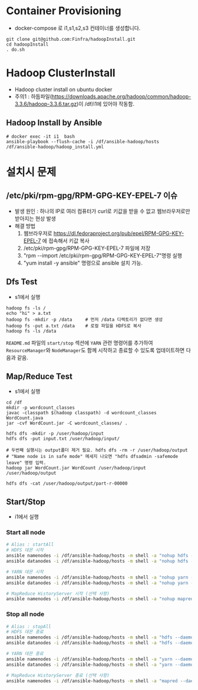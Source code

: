 # Container Provisioning
* docker-compose 로 i1,s1,s2,s3 컨테이너를 생성합니다. 
```
git clone git@github.com:Finfra/hadoopInstall.git
cd hadoopInstall
. do.sh
```


# Hadoop ClusterInstall
* Hadoop cluster install on ubuntu docker
* 주의1 : 하둡파일(https://downloads.apache.org/hadoop/common/hadoop-3.3.6/hadoop-3.3.6.tar.gz)이 /df/i1에 있어야 작동함.


## Hadoop Install by Ansible
```
# docker exec -it i1  bash
ansible-playbook --flush-cache -i /df/ansible-hadoop/hosts /df/ansible-hadoop/hadoop_install.yml
```

# 설치시 문제
## /etc/pki/rpm-gpg/RPM-GPG-KEY-EPEL-7 이슈
* 발생 원인 : 하나의 IP로 여러 컴퓨터가 curl로 키값을 받을 수 없고 웹브라우저로만 받아지는 현상 발생
* 해결 방법
  1. 웹브라우저로  https://dl.fedoraproject.org/pub/epel/RPM-GPG-KEY-EPEL-7 에 접속해서 키값 복사
  2. /etc/pki/rpm-gpg/RPM-GPG-KEY-EPEL-7 파일에 저장
  3. "rpm --import /etc/pki/rpm-gpg/RPM-GPG-KEY-EPEL-7"명령 실행
  4. "yum install -y ansible" 명령으로 ansible 설치 가능.






## Dfs Test
* s1에서 실행
```
hadoop fs -ls /
echo "hi" > a.txt
hadoop fs -mkdir -p /data     # 먼저 /data 디렉토리가 없다면 생성
hadoop fs -put a.txt /data    # 로컬 파일을 HDFS로 복사
hadoop fs -ls /data
```


`README.md` 파일의 `start/stop` 섹션에 `YARN` 관련 명령어를 추가하여 `ResourceManager`와 `NodeManager`도 함께 시작하고 종료할 수 있도록 업데이트하면 다음과 같음.

## Map/Reduce Test
* s1에서 실행
```
cd /df
mkdir -p wordcount_classes
javac -classpath $(hadoop classpath) -d wordcount_classes WordCount.java
jar -cvf WordCount.jar -C wordcount_classes/ .

hdfs dfs -mkdir -p /user/hadoop/input
hdfs dfs -put input.txt /user/hadoop/input/

# 두번째 실행시는 output폴더 제거 필요. hdfs dfs -rm -r /user/hadoop/output
# "Name node is in safe mode" 메세지 나오면 "hdfs dfsadmin -safemode leave" 명령 입력.
hadoop jar WordCount.jar WordCount /user/hadoop/input /user/hadoop/output

hdfs dfs -cat /user/hadoop/output/part-r-00000
```

## Start/Stop
* i1에서 실행
### Start all node
```bash
# Alias : startAll
# HDFS 데몬 시작
ansible namenodes -i /df/ansible-hadoop/hosts -m shell -a "nohup hdfs --daemon start namenode &" -u root
ansible datanodes -i /df/ansible-hadoop/hosts -m shell -a "nohup hdfs --daemon start datanode &" -u root

# YARN 데몬 시작
ansible namenodes -i /df/ansible-hadoop/hosts -m shell -a "nohup yarn --daemon start resourcemanager &" -u root
ansible datanodes -i /df/ansible-hadoop/hosts -m shell -a "nohup yarn --daemon start nodemanager &" -u root

# MapReduce HistoryServer 시작 (선택 사항)
ansible namenodes -i /df/ansible-hadoop/hosts -m shell -a "nohup mapred --daemon start historyserver &" -u root
```

### Stop all node
```bash
# Alias : stopAll
# HDFS 데몬 종료
ansible namenodes -i /df/ansible-hadoop/hosts -m shell -a "hdfs --daemon stop namenode" -u root
ansible datanodes -i /df/ansible-hadoop/hosts -m shell -a "hdfs --daemon stop datanode" -u root

# YARN 데몬 종료
ansible namenodes -i /df/ansible-hadoop/hosts -m shell -a "yarn --daemon stop resourcemanager" -u root
ansible datanodes -i /df/ansible-hadoop/hosts -m shell -a "yarn --daemon stop nodemanager" -u root

# MapReduce HistoryServer 종료 (선택 사항)
ansible namenodes -i /df/ansible-hadoop/hosts -m shell -a "mapred --daemon stop historyserver" -u root
```
